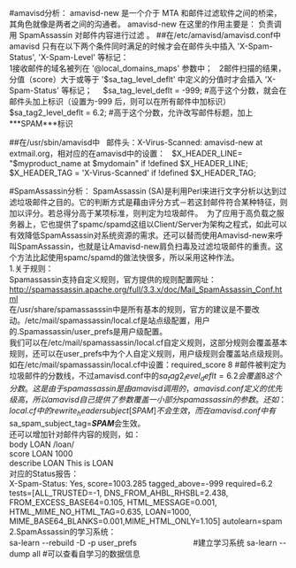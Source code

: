 #amavisd分析：
amavisd-new 是一个介于 MTA 和邮件过滤软件之间的桥梁，其角色就像是两者之间的沟通者。 amavisd-new 在这里的作用主要是： 负责调用 SpamAssassin 对邮件内容进行过滤 。
##在/etc/amavisd/amavisd.conf中  
amavisd 只有在以下两个条件同时满足的时候才会在邮件头中插入 'X-Spam-Status', 'X-Spam-Level' 等标记：  
1接收邮件的域名被列在 '@local_domains_maps' 参数中；  
2邮件扫描的结果，分值（score）大于或等于 '$sa_tag_level_deflt' 中定义的分值时才会插入 'X-Spam-Status' 等标记；    
$sa_tag_level_deflt = -999;          #高于这个分数，就会在邮件头加上标识（设置为-999 后，则可以在所有邮件中加标识）  
$sa_tag2_level_deflt = 6.2;          #高于这个分数，允许改写邮件标题，加上\*\*\*SPAM\*\*\*标识  

##在/usr/sbin/amavisd中  
邮件头：X-Virus-Scanned: amavisd-new at extmail.org，相对应的在amavisd中的设置：  
$X_HEADER_LINE= "$myproduct_name at $mydomain"  if !defined $X_HEADER_LINE;  
$X_HEADER_TAG = 'X-Virus-Scanned'               if !defined $X_HEADER_TAG;  

#SpamAssassin分析：
SpamAssassin (SA)是利用Perl来进行文字分析以达到过滤垃圾邮件之目的。它的判断方式是藉由评分方式－若这封邮件符合某种特征，则加以评分。若总得分高于某项标准，则判定为垃圾邮件。 
为了应用于高负载之服务器上，它也提供了spamc/spamd这组以Client/Server为架构之程式，如此可以有效降低SpamAssassin对系统资源的需求。还可以替而使用Amavisd-new来呼叫SpamAssassin，也就是让Amavisd-new肩负扫毒及过滤垃圾邮件的重责。这个方法比起使用spamc/spamd的做法快很多，所以采用这种作法。  
1.关于规则：  
Spamassassin支持自定义规则，官方提供的规则配置网址：http://spamassassin.apache.org/full/3.3.x/doc/Mail_SpamAssassin_Conf.html  
在/usr/share/spamassasssin中是所有基本的规则，官方的建议是不要改动。/etc/mail/spamassassin/local.cf是站点级配置，用户的.Spamassassin/user_prefs是用户级配置。  
我们可以在/etc/mail/spamassassin/local.cf自定义规则，这部分规则会覆盖基本规则，还可以在user_prefs中为个人自定义规则，用户级规则会覆盖站点级规则。  
如在/etc/mail/spamassassin/local.cf中设置：required_score 8 #邮件被判定为垃圾邮件的分数线，不过amavisd.conf中的$sa_tag2_level_deflt = 6.2会覆盖8这个分数。这是由于spamassassin是由amavisd调用的，amavisd.conf定义的优先级高，所以amavisd自己提供了参数覆盖一小部分spamassassin的参数。还如：local.cf中的rewrite_header subject [ SPAM ]不会生效，而在amavisd.conf中有$sa_spam_subject_tag=***SPAM***会生效。  
还可以增加针对邮件内容的规则，如：  
body    LOAN       /loan/                                              
score   LOAN       1000  
describe   LOAN    This is LOAN  
对应的Status报告：  
X-Spam-Status: Yes, score=1003.285 tagged_above=-999 required=6.2  
tests=[ALL_TRUSTED=-1, DNS_FROM_AHBL_RHSBL=2.438,  
FROM_EXCESS_BASE64=0.105, HTML_MESSAGE=0.001,  
HTML_MIME_NO_HTML_TAG=0.635, LOAN=1000, MIME_BASE64_BLANKS=0.001,MIME_HTML_ONLY=1.105] autolearn=spam  
2.SpamAssassin的学习系统：  
sa-learn --rebuild -D -p user_prefs                            #建立学习系统
sa-learn --dump all                                            #可以查看自学习的数据信息
